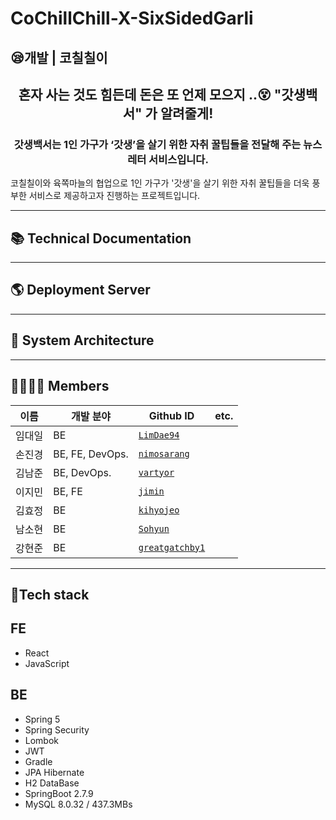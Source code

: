 # CoChillChill-X-SixSidedGarli



## 😪개발 | 코칠칠이

<center> 
    <h2>
    혼자 사는 것도 힘든데  돈은 또 언제 모으지 ..😵 
    "갓생백서" 가 알려줄게!
   </h2>
	<h3>
    갓생백서는 1인 가구가 ‘갓생’을 살기 위한 자취 꿀팁들을 전달해 주는 뉴스레터 서비스입니다.
    </h3>
</center>

코칠칠이와 육쪽마늘의 협업으로 1인 가구가 '갓생'을 살기 위한 자취 꿀팁들을 더욱 풍부한 서비스로 제공하고자 진행하는 프로젝트입니다.

---

## 📚 Technical Documentation



---

## 🌎 Deployment Server



---

## 🏢 System Architecture



---

## 👨‍👨‍👧‍👦 Members

| 이름   | 개발 분야       | Github ID                                           | etc. |
| ------ | --------------- | --------------------------------------------------- | ---- |
| 임대일 | BE              | [`LimDae94`](https://github.com/limDae94/)          |      |
| 손진경 | BE, FE, DevOps. | [`nimosarang`](https://github.com/nimosarang)       |      |
| 김남준 | BE, DevOps.     | [`vartyor`](https://github.com/vartyor)             |      |
| 이지민 | BE, FE          | [`jimin`](https://github.com/min-log)               |      |
| 김효정 | BE              | [`kihyojeo`](https://github.com/kihyojeo)           |      |
| 남소현 | BE              | [`Sohyun`](https://github.com/nsso12)               |      |
| 강현준 | BE              | [`greatgatchby1`](https://github.com/greatgatchby1) |      |



---

## 🔧Tech stack

## FE

- React
- JavaScript

## BE

- Spring 5
- Spring Security
- Lombok
- JWT
- Gradle
- JPA Hibernate
- H2 DataBase
- SpringBoot 2.7.9
- MySQL 8.0.32 / 437.3MBs